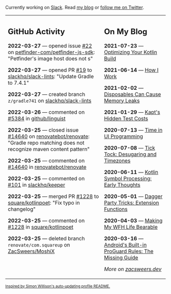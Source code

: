 Currently working on [Slack](https://slack.com/). Read [my blog](https://zacsweers.dev/) or [follow me on Twitter](https://twitter.com/ZacSweers).

<table><tr><td valign="top" width="60%">

## GitHub Activity
<!-- githubActivity starts -->
**2022-03-27** — opened issue [#22](https://github.com/petfinder-com/petfinder-js-sdk/issues/22) on [petfinder-com/petfinder-js-sdk](https://github.com/petfinder-com/petfinder-js-sdk): "Petfinder's image host does not s"

**2022-03-27** — opened PR [#19](https://github.com/slackhq/slack-lints/pull/19) to [slackhq/slack-lints](https://github.com/slackhq/slack-lints): "Update Gradle to 7.4.1"

**2022-03-27** — created branch `z/gradle741` on [slackhq/slack-lints](https://github.com/slackhq/slack-lints)

**2022-03-26** — commented on [#5384](https://github.com/github/linguist/pull/5384#issuecomment-1079630535) in [github/linguist](https://github.com/github/linguist)

**2022-03-25** — closed issue [#14640](https://github.com/renovatebot/renovate/issues/14640) on [renovatebot/renovate](https://github.com/renovatebot/renovate): "Gradle repo matching does not recognize maven content pattern"

**2022-03-25** — commented on [#14640](https://github.com/renovatebot/renovate/issues/14640#issuecomment-1079581023) in [renovatebot/renovate](https://github.com/renovatebot/renovate)

**2022-03-25** — commented on [#101](https://github.com/slackhq/keeper/issues/101#issuecomment-1079252952) in [slackhq/keeper](https://github.com/slackhq/keeper)

**2022-03-25** — merged PR [#1228](https://github.com/square/kotlinpoet/pull/1228) to [square/kotlinpoet](https://github.com/square/kotlinpoet): "Fix typo in changelog"

**2022-03-25** — commented on [#1228](https://github.com/square/kotlinpoet/pull/1228#issuecomment-1079126399) in [square/kotlinpoet](https://github.com/square/kotlinpoet)

**2022-03-25** — deleted branch `renovate/com.squareup` on [ZacSweers/MoshiX](https://github.com/ZacSweers/MoshiX)
<!-- githubActivity ends -->
</td><td valign="top" width="40%">

## On My Blog
<!-- blog starts -->
**2021-07-23** — [Optimizing Your Kotlin Build](https://www.zacsweers.dev/optimizing-your-kotlin-build/)

**2021-06-14** — [How I Work](https://www.zacsweers.dev/how-i-work/)

**2021-02-02** — [Disposables Can Cause Memory Leaks](https://www.zacsweers.dev/disposables-can-cause-memory-leaks/)

**2021-01-29** — [Kapt's Hidden Test Costs](https://www.zacsweers.dev/kapts-hidden-test-costs/)

**2020-07-13** — [Time in UI Programming](https://www.zacsweers.dev/time-in-ui/)

**2020-07-08** — [Tick Tock: Desugaring and Timezones](https://www.zacsweers.dev/ticktock-desugaring-timezones/)

**2020-06-11** — [Kotlin Symbol Processing: Early Thoughts](https://www.zacsweers.dev/kotlin-symbol-processor-early-thoughts/)

**2020-05-01** — [Dagger Party Tricks: Extension Functions](https://www.zacsweers.dev/dagger-party-tricks-extension-functions/)

**2020-04-03** — [Making My WFH Life Bearable](https://www.zacsweers.dev/making-wfh-life-bearable/)

**2020-03-16** — [Android's Built-in ProGuard Rules: The Missing Guide](https://www.zacsweers.dev/android-proguard-rules/)
<!-- blog ends -->
_More on [zacsweers.dev](https://zacsweers.dev/)_
</td></tr></table>

<sub><a href="https://simonwillison.net/2020/Jul/10/self-updating-profile-readme/">Inspired by Simon Willison's auto-updating profile README.</a></sub>